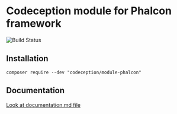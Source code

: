 # Codeception module for Phalcon framework

![Build Status](https://github.com/Codeception/module-phalcon4/workflows/CI/badge.svg)

## Installation

```
composer require --dev "codeception/module-phalcon"
```

## Documentation

<a href="documentation.md">Look at documentation.md file</a>
